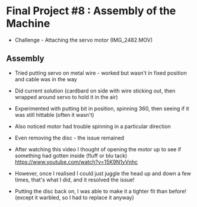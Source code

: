 # Final Project #8 : Assembly of the Machine

* Challenge - Attaching the servo motor (IMG_2482.MOV)


## Assembly
* Tried putting servo on metal wire - worked but wasn't in fixed position and cable was in the way
* Did current solution (cardbard on side with wire sticking out, then wrapped around servo to hold it in the air)

* Experimented with putting bit in position, spinning 360, then seeing if it was still hittable (often it wasn't)
* Also noticed motor had trouble spinning in a particular direction
* Even removing the disc - the issue remained
* After watching this video I thought of opening the motor up to see if something had gotten inside (fluff or blu tack) https://www.youtube.com/watch?v=15K9N1yVnhc
* However, once I realised I could just juggle the head up and down a few times, that's what I did, and it resolved the issue!
* Putting the disc back on, I was able to make it a tighter fit than before! (except it warbled, so I had to replace it anyway)
